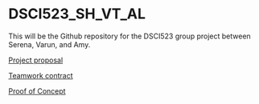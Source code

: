 # DSCI523_SH_VT_AL

 This will be the Github repository for the DSCI523 group project between Serena, Varun, and Amy.
 
 [Project proposal](https://github.ubc.ca/shuning3/COLX523_SH_VT_AL/blob/master/milestone1/project_proposal.md)
 
 [Teamwork contract](https://github.ubc.ca/shuning3/COLX523_SH_VT_AL/blob/master/milestone1/teamwork_contract.md)
 
 [Proof of Concept](https://github.ubc.ca/shuning3/COLX523_SH_VT_AL/blob/master/milestone1/proof_of_concept.md)

